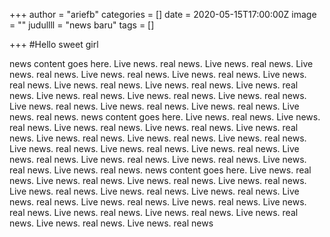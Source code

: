 +++
author = "ariefb"
categories = []
date = 2020-05-15T17:00:00Z
image = ""
judullll = "news baru"
tags = []

+++
#Hello sweet girl

news content goes here. Live news. real news. Live news. real news. Live news. real news. Live news. real news.
Live news. real news. Live news. real news. Live news. real news. Live news. real news. Live news. real news. Live news. real news. Live news. real news. Live news. real news. Live news. real news. Live news. real news. Live news. real news. Live news. real news. news content goes here. Live news. real news. Live news. real news. Live news. real news. Live news. real news. Live news. real news. Live news. real news. Live news. real news. Live news. real news. Live news. real news. Live news. real news. Live news. real news. Live news. real news. Live news. real news. Live news. real news. Live news. real news. Live news. real news. news content goes here. Live news. real news. Live news. real news. Live news. real news. Live news. real news. Live news. real news. Live news. real news. Live news. real news. Live news. real news. Live news. real news. Live news. real news. Live news. real news. Live news. real news. Live news. real news. Live news. real news. Live news. real news. Live news. real news
